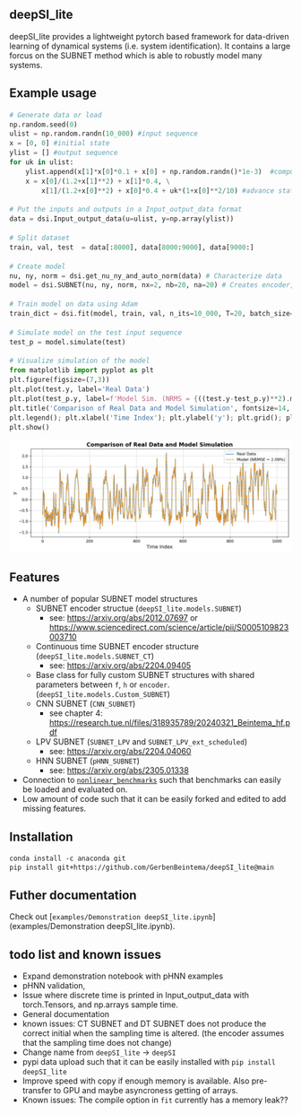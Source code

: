 ## deepSI\_lite

deepSI\_lite provides a lightweight pytorch based framework for data-driven learning of dynamical systems (i.e. system identification). It contains a large forcus on the SUBNET method which is able to robustly model many systems.

## Example usage

```python
# Generate data or load
np.random.seed(0)
ulist = np.random.randn(10_000) #input sequence
x = [0, 0] #initial state
ylist = [] #output sequence
for uk in ulist:
    ylist.append(x[1]*x[0]*0.1 + x[0] + np.random.randn()*1e-3)  #compute output
    x = x[0]/(1.2+x[1]**2) + x[1]*0.4, \
        x[1]/(1.2+x[0]**2) + x[0]*0.4 + uk*(1+x[0]**2/10) #advance state

# Put the inputs and outputs in a Input_output_data format
data = dsi.Input_output_data(u=ulist, y=np.array(ylist)) 

# Split dataset
train, val, test  = data[:8000], data[8000:9000], data[9000:]

# Create model
nu, ny, norm = dsi.get_nu_ny_and_auto_norm(data) # Characterize data
model = dsi.SUBNET(nu, ny, norm, nx=2, nb=20, na=20) # Creates encoder, f and h as MLP

# Train model on data using Adam
train_dict = dsi.fit(model, train, val, n_its=10_000, T=20, batch_size=256, val_freq=100)

# Simulate model on the test input sequence
test_p = model.simulate(test)

# Visualize simulation of the model
from matplotlib import pyplot as plt
plt.figure(figsize=(7,3))
plt.plot(test.y, label='Real Data')
plt.plot(test_p.y, label=f'Model Sim. (NRMS = {((test.y-test_p.y)**2).mean()**0.5/test.y.std():.2%})', linestyle='--')
plt.title('Comparison of Real Data and Model Simulation', fontsize=14, fontweight='bold')
plt.legend(); plt.xlabel('Time Index'); plt.ylabel('y'); plt.grid(); plt.tight_layout(pad=0.5)
plt.show()
```

![dsi SUBNET result on example](examples/docs/NL-example.jpg)

## Features

* A number of popular SUBNET model structures
  * SUBNET encoder structue (`deepSI_lite.models.SUBNET`)
    * see: https://arxiv.org/abs/2012.07697 or https://www.sciencedirect.com/science/article/pii/S0005109823003710
  * Continuous time SUBNET encoder structure (`deepSI_lite.models.SUBNET_CT`)
    * see: https://arxiv.org/abs/2204.09405 
  * Base class for fully custom SUBNET structures with shared parameters between `f`, `h` or `encoder`. (`deepSI_lite.models.Custom_SUBNET`)
  * CNN SUBNET (`CNN_SUBNET`)
    * see chapter 4: https://research.tue.nl/files/318935789/20240321_Beintema_hf.pdf
  * LPV SUBNET (`SUBNET_LPV` and `SUBNET_LPV_ext_scheduled`)
    * see: https://arxiv.org/abs/2204.04060
  * HNN SUBNET (`pHNN_SUBNET`)
    * see: https://arxiv.org/abs/2305.01338
* Connection to [`nonlinear_benchmarks`](https://github.com/GerbenBeintema/nonlinear_benchmarks) such that benchmarks can easily be loaded and evaluated on.
* Low amount of code such that it can be easily forked and edited to add missing features.

## Installation

```
conda install -c anaconda git
pip install git+https://github.com/GerbenBeintema/deepSI_lite@main
```

## Futher documentation

Check out [`examples/Demonstration deepSI_lite.ipynb`](examples/Demonstration deepSI_lite.ipynb).

## todo list and known issues

* Expand demonstration notebook with pHNN examples
* pHNN validation, 
* Issue where discrete time is printed in Input_output_data with torch.Tensors, and np.arrays sample time.
* General documentation 
* known issues: CT SUBNET and DT SUBNET does not produce the correct initial when the sampling time is altered. (the encoder assumes that the sampling time does not change)
* Change name from `deepSI_lite` -> `deepSI` 
* pypi data upload such that it can be easily installed with `pip install deepSI_lite`
* Improve speed with copy if enough memory is available. Also pre-transfer to GPU and maybe asyncroness getting of arrays.
* Known issues: The compile option in `fit` currently has a memory leak??
